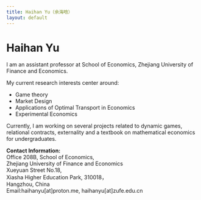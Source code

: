 ```yaml
---
title: Haihan Yu（余海晗）
layout: default
---
```


# Haihan Yu

I am an assistant professor at School of Economics, Zhejiang University of Finance and Economics. 


My current research interests center around:
* Game theory
* Market Design
* Applications of Optimal Transport in Economics
* Experimental Economics

Currently, I am working on several projects related to dynamic games, relational contracts, externality and a textbook
on mathematical economics for undergraduates.

<p><strong>Contact Information: </strong><br/>
Office 208B, School of Economics,<br/>
Zhejiang University of Finance and Economics<br/>
Xueyuan Street No.18,<br/>
Xiasha Higher Education Park, 310018，<br/>
Hangzhou, China<br/>
Email:haihanyu[at]proton.me, haihanyu[at]zufe.edu.cn</p>

